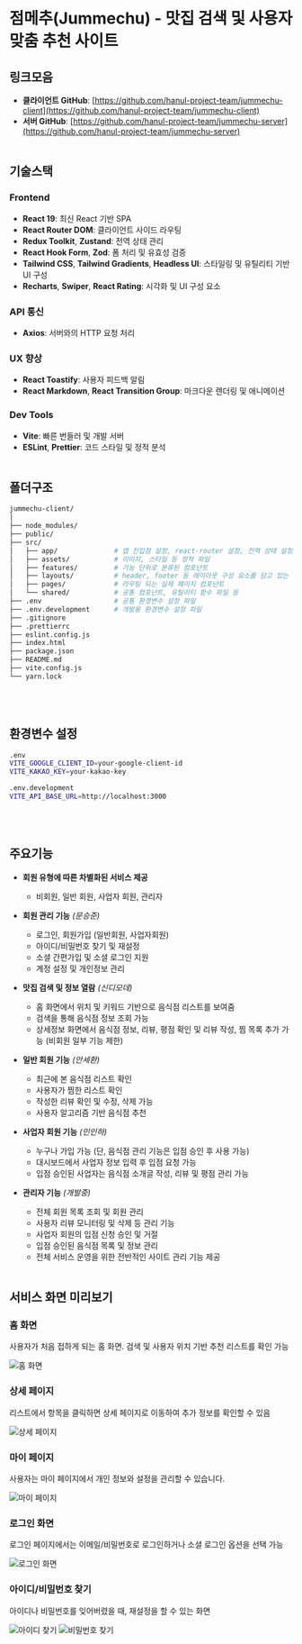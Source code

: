 # 점메추(Jummechu) - 맛집 검색 및 사용자 맞춤 추천 사이트

## 링크모음
- **클라이언트 GitHub**: [https://github.com/hanul-project-team/jummechu-client](https://github.com/hanul-project-team/jummechu-client)
- **서버 GitHub**: [https://github.com/hanul-project-team/jummechu-server](https://github.com/hanul-project-team/jummechu-server)
<br><br>

## 기술스택
###  Frontend
- **React 19**: 최신 React 기반 SPA
- **React Router DOM**: 클라이언트 사이드 라우팅
- **Redux Toolkit**, **Zustand**: 전역 상태 관리
- **React Hook Form**, **Zod**: 폼 처리 및 유효성 검증
- **Tailwind CSS**, **Tailwind Gradients**, **Headless UI**: 스타일링 및 유틸리티 기반 UI 구성
- **Recharts**, **Swiper**, **React Rating**: 시각화 및 UI 구성 요소

###  API 통신
- **Axios**: 서버와의 HTTP 요청 처리

###  UX 향상
- **React Toastify**: 사용자 피드백 알림
- **React Markdown**, **React Transition Group**: 마크다운 렌더링 및 애니메이션

###  Dev Tools
- **Vite**: 빠른 번들러 및 개발 서버
- **ESLint**, **Prettier**: 코드 스타일 및 정적 분석
<br><br>

## 폴더구조
```bash
jummechu-client/
│
├── node_modules/
├── public/
├── src/
│   ├── app/              # 앱 진입점 설정, react-router 설정, 전역 상태 설정 파일 등       
│   ├── assets/           # 이미지, 스타일 등 정적 파일
│   ├── features/         # 기능 단위로 분류된 컴포넌트 
│   ├── layouts/          # header, footer 등 레이아웃 구성 요소를 담고 있는 폴더
│   ├── pages/            # 라우팅 되는 실제 페이지 컴포넌트
│   └── shared/           # 공통 컴포넌트, 유틸리티 함수 파일 등
├── .env                  # 공통 환경변수 설정 파일
├── .env.development      # 개발용 환경변수 설정 파일
├── .gitignore
├── .prettierrc
├── eslint.config.js
├── index.html
├── package.json
├── README.md
├── vite.config.js
└── yarn.lock
```
<br><br>

## 환경변수 설정
```bash
.env
VITE_GOOGLE_CLIENT_ID=your-google-client-id
VITE_KAKAO_KEY=your-kakao-key

.env.development
VITE_API_BASE_URL=http://localhost:3000
```
<br><br>

## 주요기능
- **회원 유형에 따른 차별화된 서비스 제공**
    - 비회원, 일반 회원, 사업자 회원, 관리자

- **회원 관리 기능** *(문승준)*
    - 로그인, 회원가입 (일반회원, 사업자회원)
    - 아이디/비밀번호 찾기 및 재설정
    - 소셜 간편가입 및 소셜 로그인 지원 
    - 계정 설정 및 개인정보 관리

- **맛집 검색 및 정보 열람** *(신디모데)*
    - 홈 화면에서 위치 및 키워드 기반으로 음식점 리스트를 보여줌 
    - 검색을 통해 음식점 정보 조회 가능
    - 상세정보 화면에서 음식점 정보, 리뷰, 평점 확인 및 리뷰 작성, 찜 목록 추가 가능 (비회원 일부 기능 제한)

- **일반 회원 기능** *(안세환)*
    - 최근에 본 음식점 리스트 확인
    - 사용자가 찜한 리스트 확인
    - 작성한 리뷰 확인 및 수정, 삭제 가능
    - 사용자 알고리즘 기반 음식점 추천

- **사업자 회원 기능** *(민인하)*
    - 누구나 가입 가능 (단, 음식점 관리 기능은 입점 승인 후 사용 가능)
    - 대시보드에서 사업자 정보 입력 후 입점 요청 가능
    - 입점 승인된 사업자는 음식점 소개글 작성, 리뷰 및 평점 관리 가능

- **관리자 기능** *(개발중)*
    - 전체 회원 목록 조회 및 회원 관리
    - 사용자 리뷰 모니터링 및 삭제 등 관리 기능
    - 사업자 회원의 입점 신청 승인 및 거절
    - 입점 승인된 음식점 목록 및 정보 관리
    - 전체 서비스 운영을 위한 전반적인 사이트 관리 기능 제공
<br><br>

## 서비스 화면 미리보기
### 홈 화면
사용자가 처음 접하게 되는 홈 화면. 검색 및 사용자 위치 기반 추천 리스트를 확인 가능

![홈 화면](public/images/jummechu-home.png)

### 상세 페이지
리스트에서 항목을 클릭하면 상세 페이지로 이동하여 추가 정보를 확인할 수 있음

![상세 페이지](public/images/jummechu-place.png)

### 마이 페이지
사용자는 마이 페이지에서 개인 정보와 설정을 관리할 수 있습니다.

![마이 페이지](public/images/jummechu-mypage.png)

### 로그인 화면
로그인 페이지에서는 이메일/비밀번호로 로그인하거나 소셜 로그인 옵션을 선택 가능

![로그인 화면](public/images/jummechu-login.png)

###  아이디/비밀번호 찾기
아이디나 비밀번호를 잊어버렸을 때, 재설정을 할 수 있는 화면

![아이디 찾기](public/images/jummechu-find_account-1.png) ![비밀번호 찾기](public/images/jummechu-find_account-2.png) 